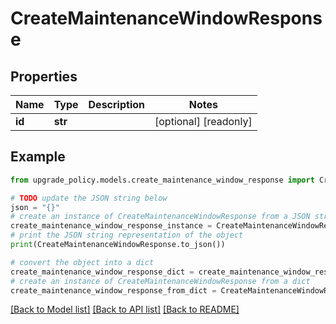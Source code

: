 # CreateMaintenanceWindowResponse


## Properties

Name | Type | Description | Notes
------------ | ------------- | ------------- | -------------
**id** | **str** |  | [optional] [readonly] 

## Example

```python
from upgrade_policy.models.create_maintenance_window_response import CreateMaintenanceWindowResponse

# TODO update the JSON string below
json = "{}"
# create an instance of CreateMaintenanceWindowResponse from a JSON string
create_maintenance_window_response_instance = CreateMaintenanceWindowResponse.from_json(json)
# print the JSON string representation of the object
print(CreateMaintenanceWindowResponse.to_json())

# convert the object into a dict
create_maintenance_window_response_dict = create_maintenance_window_response_instance.to_dict()
# create an instance of CreateMaintenanceWindowResponse from a dict
create_maintenance_window_response_from_dict = CreateMaintenanceWindowResponse.from_dict(create_maintenance_window_response_dict)
```
[[Back to Model list]](../README.md#documentation-for-models) [[Back to API list]](../README.md#documentation-for-api-endpoints) [[Back to README]](../README.md)


